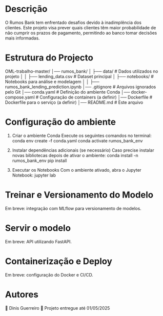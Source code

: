 # Descrição
O Rumos Bank tem enfrentado desafios devido à inadimplência dos clientes. Este projeto visa prever quais clientes têm maior probabilidade de não cumprir os prazos de pagamento, permitindo ao banco tomar decisões mais informadas.

# Estrutura do Projecto

OML-trabalho-master/
│── rumos_bank/
│   ├── data/                  # Dados utilizados no projeto
│   │   ├── lending_data.csv    # Dataset principal
│   ├── notebooks/              # Notebooks para análise e modelagem
│   │   ├── rumos_bank_lending_prediction.ipynb
│── .gitignore                  # Arquivos ignorados pelo Git
│── conda.yaml                   # Definição do ambiente Conda
│── docker-compose.yaml          # Configuração de containers (a definir)
│── Dockerfile                   # Dockerfile para o serviço (a definir)
│── README.md                    # Este arquivo

# Configuração do ambiente

1. Criar o ambiente Conda
Execute os seguintes comandos no terminal:
conda env create -f conda.yaml
conda activate rumos_bank_env

2. Instalar dependências adicionais (se necessário)
Caso precise instalar novas bibliotecas depois de ativar o ambiente:
conda install -n rumos_bank_env <package-name>
pip install <package-name>

3. Executar os Notebooks
Com o ambiente ativado, abra o Jupyter Notebook:
jupyter lab


# Treinar e Versionamento do Modelo
Em breve: integração com MLflow para versionamento de modelos.

# Servir o modelo
Em breve: API utilizando FastAPI.

# Containerização e Deploy
Em breve: configuração do Docker e CI/CD.

# Autores
👤 Dinis Guerreiro
📅 Projeto entregue até 01/05/2025